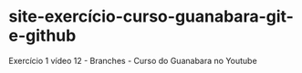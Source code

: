 # site-exercício-curso-guanabara-git-e-github
 Exercício 1 vídeo 12 - Branches - Curso do Guanabara no Youtube
